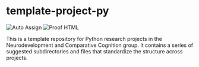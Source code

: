 # template-project-py

![Auto Assign](https://github.com/NeuroDevComp/demo-repository/actions/workflows/auto-assign.yml/badge.svg)
![Proof HTML](https://github.com/NeuroDevComp/demo-repository/actions/workflows/proof-html.yml/badge.svg)

This is a template repository for Python research projects in the Neurodevelopment and Comparative Cognition group. It contains a series of suggested subdirectories and files that standardize the structure across projects.
